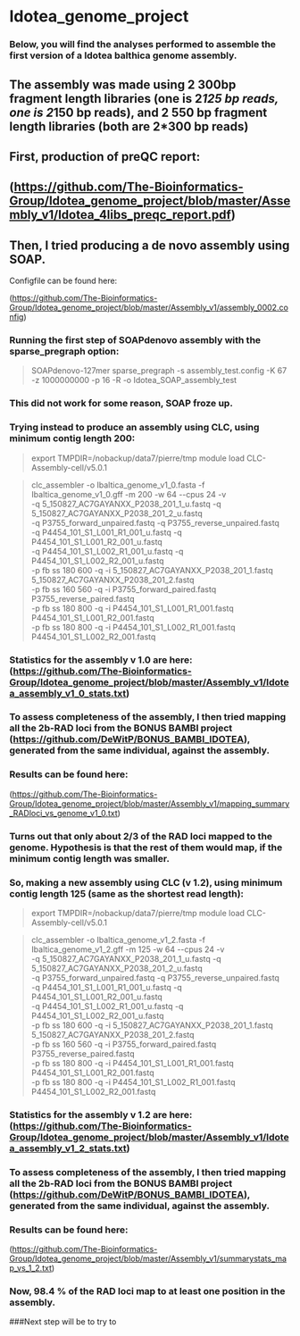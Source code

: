 # Idotea_genome_project
### Below, you will find the analyses performed to assemble the first version of a Idotea balthica genome assembly.

## The assembly was made using 2 300bp fragment length libraries (one is 2*125 bp reads, one is 2*150 bp reads), and 2 550 bp fragment length libraries (both are 2*300 bp reads)
## First, production of preQC report:

(https://github.com/The-Bioinformatics-Group/Idotea_genome_project/blob/master/Assembly_v1/Idotea_4libs_preqc_report.pdf)
--------------------------------------

## Then, I tried producing a de novo assembly using SOAP.
Configfile can be found here:

(https://github.com/The-Bioinformatics-Group/Idotea_genome_project/blob/master/Assembly_v1/assembly_0002.config)

### Running the first step of SOAPdenovo assembly with the sparse_pregraph option:

>SOAPdenovo-127mer sparse_pregraph -s assembly_test.config -K 67 -z 1000000000 -p 16 -R -o Idotea_SOAP_assembly_test

### This did not work for some reason, SOAP froze up.

### Trying instead to produce an assembly using CLC, using minimum contig length 200:

>export TMPDIR=/nobackup/data7/pierre/tmp
>module load CLC-Assembly-cell/v5.0.1

>clc_assembler -o Ibaltica_genome_v1_0.fasta -f Ibaltica_genome_v1_0.gff -m 200 -w 64 --cpus 24 -v \
-q 5_150827_AC7GAYANXX_P2038_201_1_u.fastq -q 5_150827_AC7GAYANXX_P2038_201_2_u.fastq \
-q P3755_forward_unpaired.fastq -q P3755_reverse_unpaired.fastq \
-q P4454_101_S1_L001_R1_001_u.fastq -q P4454_101_S1_L001_R2_001_u.fastq \
-q P4454_101_S1_L002_R1_001_u.fastq -q P4454_101_S1_L002_R2_001_u.fastq \
-p fb ss 180 600 -q -i 5_150827_AC7GAYANXX_P2038_201_1.fastq 5_150827_AC7GAYANXX_P2038_201_2.fastq \
-p fb ss 160 560 -q -i P3755_forward_paired.fastq P3755_reverse_paired.fastq \
-p fb ss 180 800 -q -i P4454_101_S1_L001_R1_001.fastq P4454_101_S1_L001_R2_001.fastq \
-p fb ss 180 800 -q -i P4454_101_S1_L002_R1_001.fastq P4454_101_S1_L002_R2_001.fastq

### Statistics for the assembly v 1.0 are here: (https://github.com/The-Bioinformatics-Group/Idotea_genome_project/blob/master/Assembly_v1/Idotea_assembly_v1_0_stats.txt)

### To assess completeness of the assembly, I then tried mapping all the 2b-RAD loci from the BONUS BAMBI project (https://github.com/DeWitP/BONUS_BAMBI_IDOTEA), generated from the same individual, against the assembly.
### Results can be found here:

(https://github.com/The-Bioinformatics-Group/Idotea_genome_project/blob/master/Assembly_v1/mapping_summary_RADloci_vs_genome_v1_0.txt)

### Turns out that only about 2/3 of the RAD loci mapped to the genome. Hypothesis is that the rest of them would map, if the minimum contig length was smaller.

### So, making a new assembly using CLC (v 1.2), using minimum contig length 125 (same as the shortest read length):

>export TMPDIR=/nobackup/data7/pierre/tmp
>module load CLC-Assembly-cell/v5.0.1

>clc_assembler -o Ibaltica_genome_v1_2.fasta -f Ibaltica_genome_v1_2.gff -m 125 -w 64 --cpus 24 -v \
-q 5_150827_AC7GAYANXX_P2038_201_1_u.fastq -q 5_150827_AC7GAYANXX_P2038_201_2_u.fastq \
-q P3755_forward_unpaired.fastq -q P3755_reverse_unpaired.fastq \
-q P4454_101_S1_L001_R1_001_u.fastq -q P4454_101_S1_L001_R2_001_u.fastq \
-q P4454_101_S1_L002_R1_001_u.fastq -q P4454_101_S1_L002_R2_001_u.fastq \
-p fb ss 180 600 -q -i 5_150827_AC7GAYANXX_P2038_201_1.fastq 5_150827_AC7GAYANXX_P2038_201_2.fastq \
-p fb ss 160 560 -q -i P3755_forward_paired.fastq P3755_reverse_paired.fastq \
-p fb ss 180 800 -q -i P4454_101_S1_L001_R1_001.fastq P4454_101_S1_L001_R2_001.fastq \
-p fb ss 180 800 -q -i P4454_101_S1_L002_R1_001.fastq P4454_101_S1_L002_R2_001.fastq

### Statistics for the assembly v 1.2 are here: (https://github.com/The-Bioinformatics-Group/Idotea_genome_project/blob/master/Assembly_v1/Idotea_assembly_v1_2_stats.txt)

### To assess completeness of the assembly, I then tried mapping all the 2b-RAD loci from the BONUS BAMBI project (https://github.com/DeWitP/BONUS_BAMBI_IDOTEA), generated from the same individual, against the assembly.
### Results can be found here:

(https://github.com/The-Bioinformatics-Group/Idotea_genome_project/blob/master/Assembly_v1/summarystats_map_vs_1_2.txt)

### Now, 98.4 % of the RAD loci map to at least one position in the assembly. 

###Next step will be to try to 